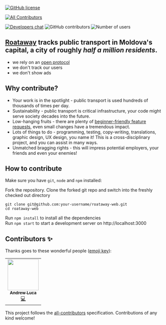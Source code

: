 [![GitHub license](https://img.shields.io/github/license/roataway/roataway-web)](https://github.com/roataway/roataway-web/blob/main/LICENSE)
<!-- ALL-CONTRIBUTORS-BADGE:START - Do not remove or modify this section -->
[![All Contributors](https://img.shields.io/badge/all_contributors-1-orange.svg?style=flat-square)](#contributors-)
<!-- ALL-CONTRIBUTORS-BADGE:END -->
[![Developers chat](https://img.shields.io/badge/zulip-join_developer_chat-blue.svg)](https://roataway.zulipchat.com/)
![GitHub contributors](https://img.shields.io/github/contributors/roataway/roataway-web)
![Number of users](https://img.shields.io/badge/users-%3C500K-brightgreen)

## [Roataway](https://roataway.md) tracks public transport in Moldova's capital, a city of roughly _half a million residents_.

- we rely on an [open protocol](https://github.com/roataway/api-documentation)
- we don't track our users
- we don't show ads

## Why contribute?
- Your work is in the spotlight - public transport is used hundreds of thousands of times per day.
- Sustainability - public transport is critical infrastructure, your code might serve society decades into the future.
- Low-hanging fruits - there are plenty of [beginner-friendly feature requests](https://github.com/roataway/roataway-web/issues?q=is%3Aissue+is%3Aopen+label%3A%22good+first+issue%22), even small changes have a tremendous impact.
- Lots of things to do - programming, testing, copy-writing, translations, graphic design, UX design, you name it! This is a cross-disciplinary project, and you can assist in many ways.
- Unmatched bragging rights - this will impress potential employers, your friends and even your enemies!



## How to contribute

Make sure you have `git`, `node` and `npm` installed:

Fork the repository. Clone the forked git repo and switch into the freshly checked out directory

```shell
git clone git@github.com:your-username/roataway-web.git
cd roataway-web
```

Run `npm install` to install all the dependencies   
Run `npm start` to start a development server on http://localhost:3000


## Contributors ✨

Thanks goes to these wonderful people ([emoji key](https://allcontributors.org/docs/en/emoji-key)):

<!-- ALL-CONTRIBUTORS-LIST:START - Do not remove or modify this section -->
<!-- prettier-ignore-start -->
<!-- markdownlint-disable -->
<table>
  <tr>
    <td align="center"><a href="https://iamandrewluca.com/"><img src="https://avatars.githubusercontent.com/u/1881266?v=4?s=100" width="100px;" alt=""/><br /><sub><b>Andrew Luca</b></sub></a><br /><a href="https://github.com/roataway/roataway-web/commits?author=iamandrewluca" title="Code">💻</a></td>
  </tr>
</table>

<!-- markdownlint-restore -->
<!-- prettier-ignore-end -->

<!-- ALL-CONTRIBUTORS-LIST:END -->

This project follows the [all-contributors](https://github.com/all-contributors/all-contributors) specification. Contributions of any kind welcome!